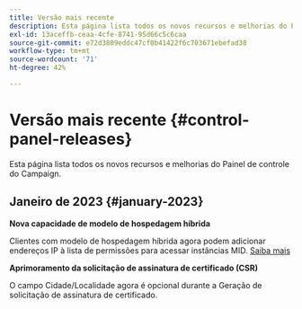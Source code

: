 ```yaml
---
title: Versão mais recente
description: Esta página lista todos os novos recursos e melhorias do Painel de controle do Campaign
exl-id: 13aceffb-ceaa-4cfe-8741-95d66c5c6caa
source-git-commit: e72d3809eddc47cf0b41422f6c703671ebefad38
workflow-type: tm+mt
source-wordcount: '71'
ht-degree: 42%

---
```


# Versão mais recente {#control-panel-releases}

Esta página lista todos os novos recursos e melhorias do Painel de controle do Campaign.

## Janeiro de 2023 {#january-2023}

**Nova capacidade de modelo de hospedagem híbrida**

Clientes com modelo de hospedagem híbrida agora podem adicionar endereços IP à lista de permissões para acessar instâncias MID. [Saiba mais](../instances-settings/using/ip-allow-listing-instance-access.md)

**Aprimoramento da solicitação de assinatura de certificado (CSR)**

O campo Cidade/Localidade agora é opcional durante a Geração de solicitação de assinatura de certificado.
